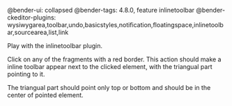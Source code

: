 @bender-ui: collapsed
@bender-tags: 4.8.0, feature inlinetoolbar
@bender-ckeditor-plugins: wysiwygarea,toolbar,undo,basicstyles,notification,floatingspace,inlinetoolbar,sourcearea,list,link

Play with the inlinetoolbar plugin.

Click on any of the fragments with a red border.
This action should make a inline toolbar appear next to the clicked element, with the triangual part pointing to it.

The triangual part should point only top or bottom and should be in the center of pointed element.

